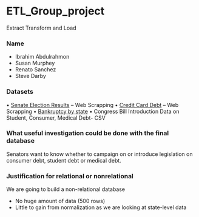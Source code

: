 # ETL_Group_project
Extract Transform and Load



### Name
* Ibrahim Abdulrahmon
* Susan Murphey
* Renato Sanchez
* Steve Darby

### Datasets
•	[Senate Election Results](http://elections.nbcnews.com/ns/politics/2012/all/senate/) – Web Scrapping
•	[Credit Card Debt](https://www.valuepenguin.com/average-credit-card-debt) – Web Scrapping
•	[Bankruptcy by state](https://www.worldatlas.com/articles/highest-personal-bankruptcy-rates-in-the-us-by-state.html)
•	 Congress Bill Introduction Data on Student, Consumer, Medical Debt- CSV


### What useful investigation could be done with the final database

Senators want to know whether to campaign on or introduce legislation on consumer debt, student debt or medical debt.


### Justification for relational or nonrelational
We are going to build a non-relational database
-	No huge amount of data (500 rows)
-	Little to gain from normalization as we are looking at state-level data
